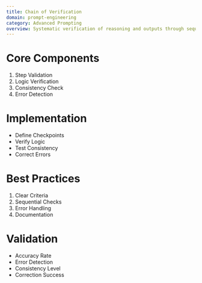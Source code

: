 ```yaml
---
title: Chain of Verification
domain: prompt-engineering
category: Advanced Prompting
overview: Systematic verification of reasoning and outputs through sequential validation steps.
---
```


# Core Components
1. Step Validation
2. Logic Verification
3. Consistency Check
4. Error Detection

# Implementation
- Define Checkpoints
- Verify Logic
- Test Consistency
- Correct Errors

# Best Practices
1. Clear Criteria
2. Sequential Checks
3. Error Handling
4. Documentation

# Validation
- Accuracy Rate
- Error Detection
- Consistency Level
- Correction Success
